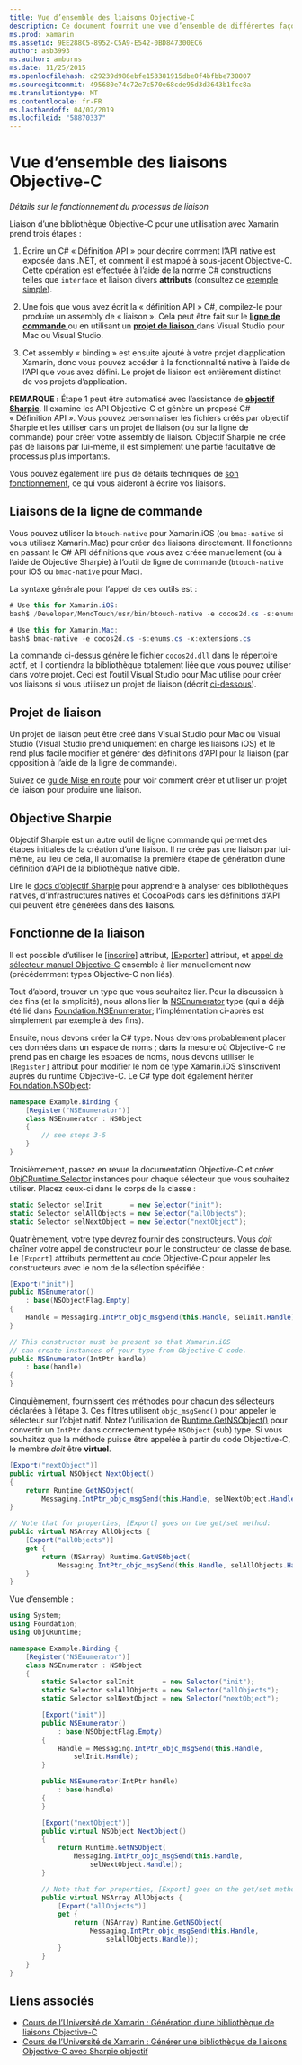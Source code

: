 ```yaml
---
title: Vue d’ensemble des liaisons Objective-C
description: Ce document fournit une vue d’ensemble de différentes façons de créer C# liaisons pour le code Objective-C, notamment les liaisons de ligne de commande, les projets de liaison et les Sharpie d’objectif. Il aborde également le fonctionne de la liaison.
ms.prod: xamarin
ms.assetid: 9EE288C5-8952-C5A9-E542-0BD847300EC6
author: asb3993
ms.author: amburns
ms.date: 11/25/2015
ms.openlocfilehash: d29239d986ebfe153381915dbe0f4bfbbe738007
ms.sourcegitcommit: 495680e74c72e7c570e68cde95d3d3643b1fcc8a
ms.translationtype: MT
ms.contentlocale: fr-FR
ms.lasthandoff: 04/02/2019
ms.locfileid: "58870337"
---
```

# <a name="overview-of-objective-c-bindings"></a>Vue d’ensemble des liaisons Objective-C

_Détails sur le fonctionnement du processus de liaison_

Liaison d’une bibliothèque Objective-C pour une utilisation avec Xamarin prend trois étapes :

1. Écrire un C# « Définition API » pour décrire comment l’API native est exposée dans .NET, et comment il est mappé à sous-jacent Objective-C. Cette opération est effectuée à l’aide de la norme C# constructions telles que `interface` et liaison divers **attributs** (consultez ce [exemple simple](~/cross-platform/macios/binding/objective-c-libraries.md#Binding_an_API)).

2. Une fois que vous avez écrit la « définition API » C#, compilez-le pour produire un assembly de « liaison ». Cela peut être fait sur le [ **ligne de commande** ](#commandline) ou en utilisant un [ **projet de liaison** ](#bindingproject) dans Visual Studio pour Mac ou Visual Studio.

3. Cet assembly « binding » est ensuite ajouté à votre projet d’application Xamarin, donc vous pouvez accéder à la fonctionnalité native à l’aide de l’API que vous avez défini.
  Le projet de liaison est entièrement distinct de vos projets d’application.

**REMARQUE :** Étape 1 peut être automatisé avec l’assistance de [ **objectif Sharpie**](#objectivesharpie). Il examine les API Objective-C et génère un proposé C# « Définition API ». Vous pouvez personnaliser les fichiers créés par objectif Sharpie et les utiliser dans un projet de liaison (ou sur la ligne de commande) pour créer votre assembly de liaison. Objectif Sharpie ne crée pas de liaisons par lui-même, il est simplement une partie facultative de processus plus importants.

Vous pouvez également lire plus de détails techniques de [son fonctionnement](#howitworks), ce qui vous aideront à écrire vos liaisons.

<a name="Command_Line_Bindings" /><a name="commandline" />

## <a name="command-line-bindings"></a>Liaisons de la ligne de commande

Vous pouvez utiliser la `btouch-native` pour Xamarin.iOS (ou `bmac-native` si vous utilisez Xamarin.Mac) pour créer des liaisons directement. Il fonctionne en passant le C# API définitions que vous avez créée manuellement (ou à l’aide de Objective Sharpie) à l’outil de ligne de commande (`btouch-native` pour iOS ou `bmac-native` pour Mac).


La syntaxe générale pour l’appel de ces outils est :

```csharp
# Use this for Xamarin.iOS:
bash$ /Developer/MonoTouch/usr/bin/btouch-native -e cocos2d.cs -s:enums.cs -x:extensions.cs
```

```csharp
# Use this for Xamarin.Mac:
bash$ bmac-native -e cocos2d.cs -s:enums.cs -x:extensions.cs
```

La commande ci-dessus génère le fichier `cocos2d.dll` dans le répertoire actif, et il contiendra la bibliothèque totalement liée que vous pouvez utiliser dans votre projet. Ceci est l’outil Visual Studio pour Mac utilise pour créer vos liaisons si vous utilisez un projet de liaison (décrit [ci-dessous](#bindingproject)).


<a name="bindingproject" />

## <a name="binding-project"></a>Projet de liaison

Un projet de liaison peut être créé dans Visual Studio pour Mac ou Visual Studio (Visual Studio prend uniquement en charge les liaisons iOS) et le rend plus facile modifier et générer des définitions d’API pour la liaison (par opposition à l’aide de la ligne de commande).

Suivez ce [guide Mise en route](~/cross-platform/macios/binding/objective-c-libraries.md#Getting_Started) pour voir comment créer et utiliser un projet de liaison pour produire une liaison.

<a name="objectivesharpie" />

## <a name="objective-sharpie"></a>Objective Sharpie

Objectif Sharpie est un autre outil de ligne commande qui permet des étapes initiales de la création d’une liaison. Il ne crée pas une liaison par lui-même, au lieu de cela, il automatise la première étape de génération d’une définition d’API de la bibliothèque native cible.

Lire le [docs d’objectif Sharpie](~/cross-platform/macios/binding/objective-sharpie/index.md) pour apprendre à analyser des bibliothèques natives, d’infrastructures natives et CocoaPods dans les définitions d’API qui peuvent être générées dans des liaisons.

<a name="howitworks" />

## <a name="how-binding-works"></a>Fonctionne de la liaison

Il est possible d’utiliser le [[inscrire]](xref:Foundation.RegisterAttribute) attribut, [[Exporter]](xref:Foundation.ExportAttribute) attribut, et [appel de sélecteur manuel Objective-C](~/ios/internals/objective-c-selectors.md) ensemble à lier manuellement new (précédemment types Objective-C non liés).

Tout d’abord, trouver un type que vous souhaitez lier. Pour la discussion à des fins (et la simplicité), nous allons lier la [NSEnumerator](https://developer.apple.com/iphone/library/documentation/Cocoa/Reference/Foundation/Classes/NSEnumerator_Class/Reference/Reference.html) type (qui a déjà été lié dans [Foundation.NSEnumerator](xref:Foundation.NSEnumerator); l’implémentation ci-après est simplement par exemple à des fins).

Ensuite, nous devons créer la C# type. Nous devrons probablement placer ces données dans un espace de noms ; dans la mesure où Objective-C ne prend pas en charge les espaces de noms, nous devons utiliser le `[Register]` attribut pour modifier le nom de type Xamarin.iOS s’inscrivent auprès du runtime Objective-C. Le C# type doit également hériter [Foundation.NSObject](xref:Foundation.NSObject):

```csharp
namespace Example.Binding {
    [Register("NSEnumerator")]
    class NSEnumerator : NSObject
    {
        // see steps 3-5
    }
}
```

Troisièmement, passez en revue la documentation Objective-C et créer [ObjCRuntime.Selector](xref:ObjCRuntime.Selector) instances pour chaque sélecteur que vous souhaitez utiliser. Placez ceux-ci dans le corps de la classe :

```csharp
static Selector selInit       = new Selector("init");
static Selector selAllObjects = new Selector("allObjects");
static Selector selNextObject = new Selector("nextObject");
```

Quatrièmement, votre type devrez fournir des constructeurs. Vous *doit* chaîner votre appel de constructeur pour le constructeur de classe de base. Le `[Export]` attributs permettent au code Objective-C pour appeler les constructeurs avec le nom de la sélection spécifiée :

```csharp
[Export("init")]
public NSEnumerator()
    : base(NSObjectFlag.Empty)
{
    Handle = Messaging.IntPtr_objc_msgSend(this.Handle, selInit.Handle);
}
```

```csharp
// This constructor must be present so that Xamarin.iOS
// can create instances of your type from Objective-C code.
public NSEnumerator(IntPtr handle)
    : base(handle)
{
}
```

Cinquièmement, fournissent des méthodes pour chacun des sélecteurs déclarées à l’étape 3. Ces filtres utilisent `objc_msgSend()` pour appeler le sélecteur sur l’objet natif. Notez l’utilisation de [Runtime.GetNSObject()](xref:ObjCRuntime.Runtime.GetNSObject*) pour convertir un `IntPtr` dans correctement typée `NSObject` (sub) type. Si vous souhaitez que la méthode puisse être appelée à partir du code Objective-C, le membre *doit* être **virtuel**.

```csharp
[Export("nextObject")]
public virtual NSObject NextObject()
{
    return Runtime.GetNSObject(
        Messaging.IntPtr_objc_msgSend(this.Handle, selNextObject.Handle));
}
```

```csharp
// Note that for properties, [Export] goes on the get/set method:
public virtual NSArray AllObjects {
    [Export("allObjects")]
    get {
        return (NSArray) Runtime.GetNSObject(
            Messaging.IntPtr_objc_msgSend(this.Handle, selAllObjects.Handle));
    }
}
```

Vue d’ensemble :

```csharp
using System;
using Foundation;
using ObjCRuntime;

namespace Example.Binding {
    [Register("NSEnumerator")]
    class NSEnumerator : NSObject
    {
        static Selector selInit       = new Selector("init");
        static Selector selAllObjects = new Selector("allObjects");
        static Selector selNextObject = new Selector("nextObject");

        [Export("init")]
        public NSEnumerator()
            : base(NSObjectFlag.Empty)
        {
            Handle = Messaging.IntPtr_objc_msgSend(this.Handle,
                selInit.Handle);
        }

        public NSEnumerator(IntPtr handle)
            : base(handle)
        {
        }

        [Export("nextObject")]
        public virtual NSObject NextObject()
        {
            return Runtime.GetNSObject(
                Messaging.IntPtr_objc_msgSend(this.Handle,
                    selNextObject.Handle));
        }

        // Note that for properties, [Export] goes on the get/set method:
        public virtual NSArray AllObjects {
            [Export("allObjects")]
            get {
                return (NSArray) Runtime.GetNSObject(
                    Messaging.IntPtr_objc_msgSend(this.Handle,
                        selAllObjects.Handle));
            }
        }
    }
}
```

## <a name="related-links"></a>Liens associés

- [Cours de l’Université de Xamarin : Génération d’une bibliothèque de liaisons Objective-C](https://university.xamarin.com/classes/track/all#building-an-objective-c-bindings-library)
- [Cours de l’Université de Xamarin : Générer une bibliothèque de liaisons Objective-C avec Sharpie objectif](https://university.xamarin.com/classes/track/all#build-an-objective-c-bindings-library-with-objective-sharpie)
